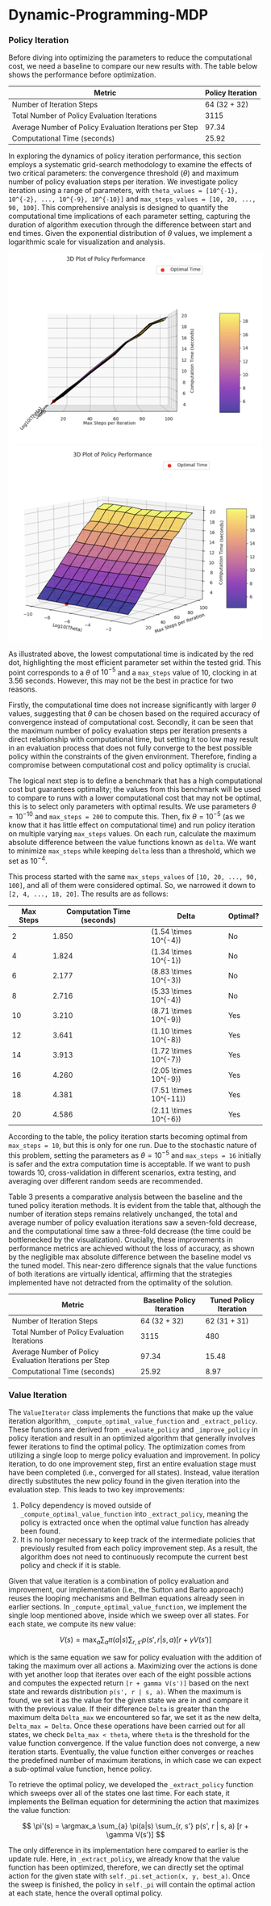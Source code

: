 # Dynamic-Programming-MDP

### Policy Iteration

Before diving into optimizing the parameters to reduce the computational cost, we need a baseline to compare our new results with. The table below shows the performance before optimization.

| Metric                                                | Policy Iteration      |
|-------------------------------------------------------|-----------------------|
| Number of Iteration Steps                             | 64 (32 + 32)          |
| Total Number of Policy Evaluation Iterations          | 3115                  |
| Average Number of Policy Evaluation Iterations per Step | 97.34                |
| Computational Time (seconds)                          | 25.92                 |

In exploring the dynamics of policy iteration performance, this section employs a systematic grid-search methodology to examine the effects of two critical parameters: the convergence threshold ($\theta$) and maximum number of policy evaluation steps per iteration. We investigate policy iteration using a range of parameters, with `theta_values = [10^{-1}, 10^{-2}, ..., 10^{-9}, 10^{-10}]` and `max_steps_values = [10, 20, ..., 90, 100]`. This comprehensive analysis is designed to quantify the computational time implications of each parameter setting, capturing the duration of algorithm execution through the difference between start and end times. Given the exponential distribution of $\theta$ values, we implement a logarithmic scale for visualization and analysis.

![3D Plot of Policy Performance to Optimize Parameters](images/value_and_policy/optim_steps.png)
![3D Plot of Policy Performance to Optimize Parameters](images/value_and_policy/optim_both.png)

As illustrated above, the lowest computational time is indicated by the red dot, highlighting the most efficient parameter set within the tested grid. This point corresponds to a $\theta$ of $10^{-5}$ and a `max_steps` value of 10, clocking in at 3.56 seconds. However, this may not be the best in practice for two reasons.

Firstly, the computational time does not increase significantly with larger $\theta$ values, suggesting that $\theta$ can be chosen based on the required accuracy of convergence instead of computational cost. Secondly, it can be seen that the maximum number of policy evaluation steps per iteration presents a direct relationship with computational time, but setting it too low may result in an evaluation process that does not fully converge to the best possible policy within the constraints of the given environment. Therefore, finding a compromise between computational cost and policy optimality is crucial.

The logical next step is to define a benchmark that has a high computational cost but guarantees optimality; the values from this benchmark will be used to compare to runs with a lower computational cost that may not be optimal, this is to select only parameters with optimal results. We use parameters $\theta = 10^{-10}$ and `max_steps = 200` to compute this. Then, fix $\theta = 10^{-5}$ (as we know that it has little effect on computational time) and run policy iteration on multiple varying `max_steps` values. On each run, calculate the maximum absolute difference between the value functions known as `delta`. We want to minimize `max_steps` while keeping `delta` less than a threshold, which we set as $10^{-4}$.

This process started with the same `max_steps_values` of `[10, 20, ..., 90, 100]`, and all of them were considered optimal. So, we narrowed it down to `[2, 4, ..., 18, 20]`. The results are as follows:

| Max Steps | Computation Time (seconds) | Delta                  | Optimal? |
|-----------|----------------------------|------------------------|----------|
| 2         | 1.850                      | \(1.54 \times 10^{-4}\)| No       |
| 4         | 1.824                      | \(1.34 \times 10^{-1}\)| No       |
| 6         | 2.177                      | \(8.83 \times 10^{-3}\)| No       |
| 8         | 2.716                      | \(5.33 \times 10^{-4}\)| No       |
| 10        | 3.210                      | \(8.71 \times 10^{-9}\)| Yes      |
| 12        | 3.641                      | \(1.10 \times 10^{-8}\)| Yes      |
| 14        | 3.913                      | \(1.72 \times 10^{-7}\)| Yes      |
| 16        | 4.260                      | \(2.05 \times 10^{-9}\)| Yes      |
| 18        | 4.381                      | \(7.51 \times 10^{-11}\)| Yes     |
| 20        | 4.586                      | \(2.11 \times 10^{-6}\)| Yes      |

According to the table, the policy iteration starts becoming optimal from `max_steps = 10`, but this is only for one run. Due to the stochastic nature of this problem, setting the parameters as $\theta = 10^{-5}$ and `max_steps = 16` initially is safer and the extra computation time is acceptable. If we want to push towards 10, cross-validation in different scenarios, extra testing, and averaging over different random seeds are recommended.

Table 3 presents a comparative analysis between the baseline and the tuned policy iteration methods. It is evident from the table that, although the number of iteration steps remains relatively unchanged, the total and average number of policy evaluation iterations saw a seven-fold decrease, and the computational time saw a three-fold decrease (the time could be bottlenecked by the visualization). Crucially, these improvements in performance metrics are achieved without the loss of accuracy, as shown by the negligible max absolute difference between the baseline model vs the tuned model. This near-zero difference signals that the value functions of both iterations are virtually identical, affirming that the strategies implemented have not detracted from the optimality of the solution.

| Metric                                              | Baseline Policy Iteration | Tuned Policy Iteration |
|-----------------------------------------------------|---------------------------|------------------------|
| Number of Iteration Steps                           | 64 (32 + 32)              | 62 (31 + 31)           |
| Total Number of Policy Evaluation Iterations        | 3115                      | 480                    |
| Average Number of Policy Evaluation Iterations per Step | 97.34                  | 15.48                  |
| Computational Time (seconds)                        | 25.92                     | 8.97                   |

### Value Iteration

The `ValueIterator` class implements the functions that make up the value iteration algorithm, `_compute_optimal_value_function` and `_extract_policy`. These functions are derived from `_evaluate_policy` and `_improve_policy` in policy iteration and result in an optimized algorithm that generally involves fewer iterations to find the optimal policy. The optimization comes from utilizing a single loop to merge policy evaluation and improvement. In policy iteration, to do one improvement step, first an entire evaluation stage must have been completed (i.e., converged for all states). Instead, value iteration directly substitutes the new policy found in the given iteration into the evaluation step. This leads to two key improvements:

1. Policy dependency is moved outside of `_compute_optimal_value_function` into `_extract_policy`, meaning the policy is extracted once when the optimal value function has already been found.
2. It is no longer necessary to keep track of the intermediate policies that previously resulted from each policy improvement step. As a result, the algorithm does not need to continuously recompute the current best policy and check if it is stable.

Given that value iteration is a combination of policy evaluation and improvement, our implementation (i.e., the Sutton and Barto approach) reuses the looping mechanisms and Bellman equations already seen in earlier sections. In `_compute_optimal_value_function`, we implement the single loop mentioned above, inside which we sweep over all states. For each state, we compute its new value:

$$
V(s) = \max_a \sum_{a} \pi(a|s) \sum_{r, s'} p(s', r | s, a) [r + \gamma V(s')]
$$


which is the same equation we saw for policy evaluation with the addition of taking the maximum over all actions a. Maximizing over the actions is done with yet another loop that iterates over each of the eight possible actions and computes the expected return `[r + gamma V(s')]` based on the next state and rewards distribution `p(s', r | s, a)`. When the maximum is found, we set it as the value for the given state we are in and compare it with the previous value. If their difference `Delta` is greater than the maximum delta `Delta_max` we encountered so far, we set it as the new delta, `Delta_max = Delta`. Once these operations have been carried out for all states, we check `Delta_max < theta`, where `theta` is the threshold for the value function convergence. If the value function does not converge, a new iteration starts. Eventually, the value function either converges or reaches the predefined number of maximum iterations, in which case we can expect a sub-optimal value function, hence policy.

To retrieve the optimal policy, we developed the `_extract_policy` function which sweeps over all of the states one last time. For each state, it implements the Bellman equation for determining the action that maximizes the value function:

$$
\pi'(s) = \argmax_a \sum_{a} \pi(a|s) \sum_{r, s'} p(s', r | s, a) [r + \gamma V(s')]
$$


The only difference in its implementation here compared to earlier is the update rule. Here, in `_extract_policy`, we already know that the value function has been optimized, therefore, we can directly set the optimal action for the given state with `self._pi.set_action(x, y, best_a)`. Once the sweep is finished, the policy in `self._pi` will contain the optimal action at each state, hence the overall optimal policy.
